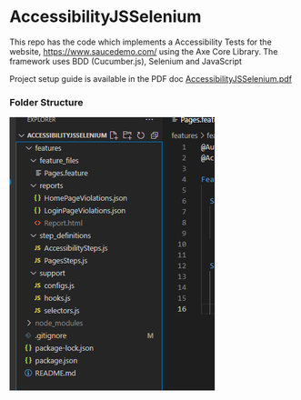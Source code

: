 # AccessibilityJSSelenium

This repo has the code which implements a Accessibility Tests for the website, https://www.saucedemo.com/ using the Axe Core Library. The framework uses BDD (Cucumber.js), Selenium and JavaScript

Project setup guide is available in the PDF doc [AccessibilityJSSelenium.pdf](AccessibilityJSSelenium.pdf)

### **Folder Structure**
![img.png](img.PNG)
